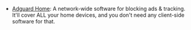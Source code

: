 

- [Adguard Home](https://github.com/AdguardTeam/AdGuardHome/): A network-wide software for blocking ads & tracking. It'll cover ALL your home devices, and you don't need any client-side software for that.

